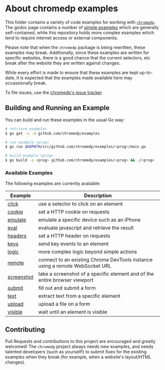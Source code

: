 # About chromedp examples

This folder contains a variety of code examples for working with
[`chromedp`][1]. The godoc page contains a number of [simple examples][2] which
are generally self-contained, while this repository holds more complex examples
which tend to require internet access or external components.

Please note that when the `chromedp` package is being rewritten, these examples
may break. Additionally, since these examples are written for specific websites,
there is a good chance that the current selectors, etc break after the website
they are written against changes.

While every effort is made to ensure that these examples are kept up-to-date,
it is expected that the examples made available here may occassionally break.

To file issues, use the [chromedp's issue tracker][3].

## Building and Running an Example

You can build and run these examples in the usual Go way:

```sh
# retrieve examples
$ go get -u -d github.com/chromedp/examples

# run example <prog>
$ go run $GOPATH/src/github.com/chromedp/examples/<prog>/main.go

# build example <prog>
$ go build -o <prog> github.com/chromedp/examples/<prog> && ./<prog>
```
### Available Examples

The following examples are currently available:

<!-- the following section is updated by running `go run gen.go` -->
<!-- START EXAMPLES -->
| Example                   | Description                                                                  |
|---------------------------|------------------------------------------------------------------------------|
| [click](/click)           | use a selector to click on an element                                        |
| [cookie](/cookie)         | set a HTTP cookie on requests                                                |
| [emulate](/emulate)       | emulate a specific device such as an iPhone                                  |
| [eval](/eval)             | evaluate javascript and retrieve the result                                  |
| [headers](/headers)       | set a HTTP header on requests                                                |
| [keys](/keys)             | send key events to an element                                                |
| [logic](/logic)           | more complex logic beyond simple actions                                     |
| [remote](/remote)         | connect to an existing Chrome DevTools instance using a remote WebSocket URL |
| [screenshot](/screenshot) | take a screenshot of a specific element and of the entire browser viewport   |
| [submit](/submit)         | fill out and submit a form                                                   |
| [text](/text)             | extract text from a specific element                                         |
| [upload](/upload)         | upload a file on a form                                                      |
| [visible](/visible)       | wait until an element is visible                                             |
<!-- END EXAMPLES -->

## Contributing

Pull Requests and contributions to this project are encouraged and greatly
welcomed!  The `chromedp` project always needs new examples, and needs talented
developers (such as yourself!) to submit fixes for the existing examples when
they break (for example, when a website's layout/HTML changes).

[1]: https://github.com/chromedp/chromedp
[2]: https://godoc.org/github.com/chromedp/chromedp#pkg-examples
[3]: https://github.com/chromedp/chromedp/issues

